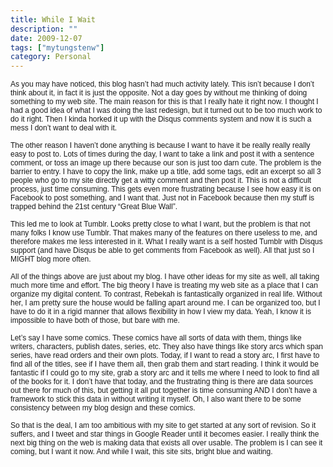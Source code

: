 ```yaml
---
title: While I Wait
description: ""
date: 2009-12-07
tags: ["mytungstenw"]
category: Personal
---
```



<p style="margin: 0.0px 0.0px 0.0px 0.0px; font: 12.0px Helvetica;">As you may have noticed, this blog hasn’t had much activity lately. This isn’t because I don’t think about it, in fact it is just the opposite. Not a day goes by without me thinking of doing something to my web site. The main reason for this is that I really hate it right now. I thought I had a good idea of what I was doing the last redesign, but it turned out to be too much work to do it right. Then I kinda horked it up with the Disqus comments system and now it is such a mess I don’t want to deal with it.

<p style="margin: 0.0px 0.0px 0.0px 0.0px; font: 12.0px Helvetica; min-height: 14.0px;">

<p style="margin: 0.0px 0.0px 0.0px 0.0px; font: 12.0px Helvetica;">The other reason I haven’t done anything is because I want to have it be really really really easy to post to. Lots of times during the day, I want to take a link and post it with a sentence comment, or toss an image up there because our son is just too darn cute. The problem is the barrier to entry. I have to copy the link, make up a title, add some tags, edit an excerpt so all 3 people who go to my site directly get a witty comment and then post it. This is not a difficult process, just time consuming. This gets even more frustrating because I see how easy it is on Facebook to post something, and I want that. Just not in Facebook because then my stuff is trapped behind the 21st century “Great Blue Wall”.

<p style="margin: 0.0px 0.0px 0.0px 0.0px; font: 12.0px Helvetica; min-height: 14.0px;">

<p style="margin: 0.0px 0.0px 0.0px 0.0px; font: 12.0px Helvetica;">This led me to look at Tumblr. Looks pretty close to what I want, but the problem is that not many folks I know use Tumblr. That makes many of the features on there useless to me, and therefore makes me less interested in it. What I really want is a self hosted Tumblr with Disqus support (and have Disqus be able to get comments from Facebook as well). All that just so I MIGHT blog more often.

<p style="margin: 0.0px 0.0px 0.0px 0.0px; font: 12.0px Helvetica; min-height: 14.0px;">

<p style="margin: 0.0px 0.0px 0.0px 0.0px; font: 12.0px Helvetica;">All of the things above are just about my blog. I have other ideas for my site as well, all taking much more time and effort. The big theory I have is treating my web site as a place that I can organize my digital content. To contrast, Rebekah is fantastically organized in real life. Without her, I am pretty sure the house would be falling apart around me. I can be organized too, but I have to do it in a rigid manner that allows flexibility in how I view my data. Yeah, I know it is impossible to have both of those, but bare with me.

<p style="margin: 0.0px 0.0px 0.0px 0.0px; font: 12.0px Helvetica; min-height: 14.0px;">

<p style="margin: 0.0px 0.0px 0.0px 0.0px; font: 12.0px Helvetica;">Let’s say I have some comics. These comics have all sorts of data with them, things like writers, characters, publish dates, series, etc. They also have things like story arcs which span series, have read orders and their own plots. Today, if I want to read a story arc, I first have to find all of the titles, see if I have them all, then grab them and start reading. I think it would be fantastic if I could go to my site, grab a story arc and it tells me where I need to look to find all of the books for it. I don’t have that today, and the frustrating thing is there are data sources out there for much of this, but getting it all put together is time consuming AND I don’t have a framework to stick this data in without writing it myself. Oh, I also want there to be some consistency between my blog design and these comics.

<p style="margin: 0.0px 0.0px 0.0px 0.0px; font: 12.0px Helvetica; min-height: 14.0px;">

<p style="margin: 0.0px 0.0px 0.0px 0.0px; font: 12.0px Helvetica;">So that is the deal, I am too ambitious with my site to get started at any sort of revision. So it suffers, and I tweet and star things in Google Reader until it becomes easier. I really think the next big thing on the web is making data that exists all over usable. The problem is I can see it coming, but I want it now. And while I wait, this site sits, bright blue and waiting.
